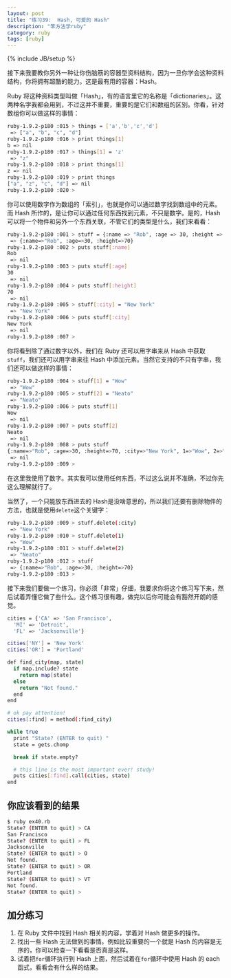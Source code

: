 ```yaml
---
layout: post
title: "练习39:  Hash, 可爱的 Hash" 
description: "笨方法学ruby"
category: ruby
tags: [ruby]
---
```

{% include JB/setup %}

接下来我要教你另外一种让你伤脑筋的容器型资料结构，因为一旦你学会这种资料结构，你将拥有超酷的能力。这是最有用的容器：Hash。

Ruby 将这种资料类型叫做「Hash」，有的语言里它的名称是「dictionaries」。这两种名字我都会用到，不过这并不重要，重要的是它们和数组的区别。你看，针对数组你可以做这样的事情：

```sh
ruby-1.9.2-p180 :015 > things = ['a','b','c','d']
 => ["a", "b", "c", "d"]
ruby-1.9.2-p180 :016 > print things[1]
b => nil
ruby-1.9.2-p180 :017 > things[1] = 'z'
 => "z"
ruby-1.9.2-p180 :018 > print things[1]
z => nil
ruby-1.9.2-p180 :019 > print things
["a", "z", "c", "d"] => nil
ruby-1.9.2-p180 :020 >
```

你可以使用数字作为数组的「索引」，也就是你可以通过数字找到数组中的元素。而 Hash 所作的，是让你可以通过任何东西找到元素，不只是数字。是的，Hash 可以将一个物件和另外一个东西关联，不管它们的类型是什么，我们来看看：

```sh
ruby-1.9.2-p180 :001 > stuff = {:name => "Rob", :age => 30, :height => 5*12+10}
 => {:name=>"Rob", :age=>30, :height=>70}
ruby-1.9.2-p180 :002 > puts stuff[:name]
Rob
 => nil
ruby-1.9.2-p180 :003 > puts stuff[:age]
30
 => nil
ruby-1.9.2-p180 :004 > puts stuff[:height]
70
 => nil
ruby-1.9.2-p180 :005 > stuff[:city] = "New York"
 => "New York"
ruby-1.9.2-p180 :006 > puts stuff[:city]
New York
 => nil
ruby-1.9.2-p180 :007 >
```

你将看到除了通过数字以外，我们在 Ruby 还可以用字串来从 Hash 中获取` stuff `，我们还可以用字串来往 Hash 中添加元素。当然它支持的不只有字串，我们还可以做这样的事情：

```sh
ruby-1.9.2-p180 :004 > stuff[1] = "Wow"
 => "Wow"
ruby-1.9.2-p180 :005 > stuff[2] = "Neato"
 => "Neato"
ruby-1.9.2-p180 :006 > puts stuff[1]
Wow
 => nil
ruby-1.9.2-p180 :007 > puts stuff[2]
Neato
 => nil
ruby-1.9.2-p180 :008 > puts stuff
{:name=>"Rob", :age=>30, :height=>70, :city=>"New York", 1=>"Wow", 2=>"Neato"}
 => nil
ruby-1.9.2-p180 :009 >
```

在这里我使用了数字。其实我可以使用任何东西，不过这么说并不准确，不过你先这么理解就行了。

当然了，一个只能放东西进去的 Hash是没啥意思的，所以我们还要有删除物件的方法，也就是使用` delete `这个关键字：

```sh
ruby-1.9.2-p180 :009 > stuff.delete(:city)
 => "New York"
ruby-1.9.2-p180 :010 > stuff.delete(1)
 => "Wow"
ruby-1.9.2-p180 :011 > stuff.delete(2)
 => "Neato"
ruby-1.9.2-p180 :012 > stuff
 => {:name=>"Rob", :age=>30, :height=>70}
ruby-1.9.2-p180 :013 >
```

接下来我们要做一个练习，你必须「非常」仔细，我要求你将这个练习写下来，然后试着弄懂它做了些什么。这个练习很有趣，做完以后你可能会有豁然开朗的感觉。

```sh
cities = {'CA' => 'San Francisco',
  'MI' => 'Detroit',
  'FL' => 'Jacksonville'}

cities['NY'] = 'New York'
cities['OR'] = 'Portland'

def find_city(map, state)
  if map.include? state
    return map[state]
  else
    return "Not found."
  end
end

# ok pay attention!
cities[:find] = method(:find_city)

while true
  print "State? (ENTER to quit) "
  state = gets.chomp

  break if state.empty?

  # this line is the most important ever! study!
  puts cities[:find].call(cities, state)
end
```

你应该看到的结果
----------------

```sh
$ ruby ex40.rb 
State? (ENTER to quit) > CA
San Francisco
State? (ENTER to quit) > FL
Jacksonville
State? (ENTER to quit) > O
Not found.
State? (ENTER to quit) > OR
Portland
State? (ENTER to quit) > VT
Not found.
State? (ENTER to quit) >
```

加分练习
---------

1. 在 Ruby 文件中找到 Hash 相关的内容，学着对 Hash 做更多的操作。 
2. 找出一些 Hash 无法做到的事情。例如比较重要的一个就是 Hash 的内容是无序的，你可以检查一下看看是否真是这样。 
3. 试着把` for `循环执行到 Hash 上面，然后试着在` for `循环中使用 Hash 的 each 函式，看看会有什么样的结果。 

